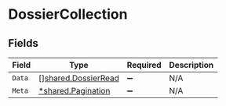 # DossierCollection


## Fields

| Field                                                      | Type                                                       | Required                                                   | Description                                                |
| ---------------------------------------------------------- | ---------------------------------------------------------- | ---------------------------------------------------------- | ---------------------------------------------------------- |
| `Data`                                                     | [][shared.DossierRead](../../models/shared/dossierread.md) | :heavy_minus_sign:                                         | N/A                                                        |
| `Meta`                                                     | [*shared.Pagination](../../models/shared/pagination.md)    | :heavy_minus_sign:                                         | N/A                                                        |